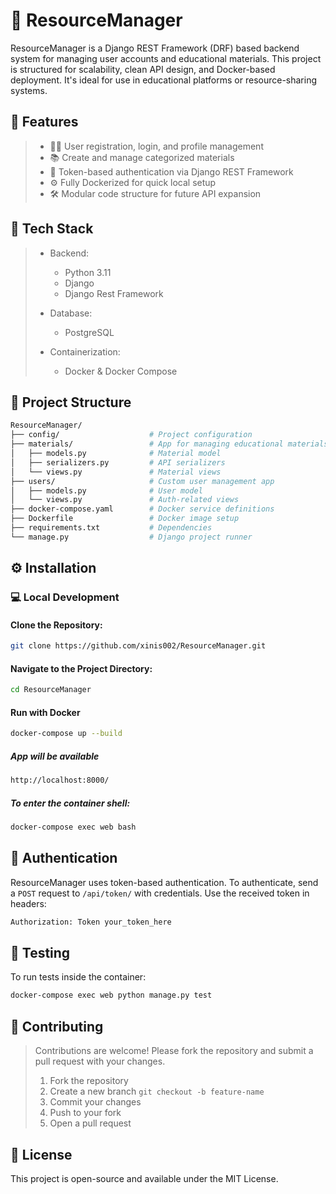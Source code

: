 # 📂 ResourceManager
ResourceManager is a Django REST Framework (DRF) based backend system for managing user accounts and educational materials.
This project is structured for scalability, clean API design, and Docker-based deployment. It's ideal for use in educational platforms or resource-sharing systems.

## 🚀 Features
> - 🧑‍💼 User registration, login, and profile management
> - 📚 Create and manage categorized  materials
> - 🔐 Token-based authentication via Django REST Framework
> - ⚙️ Fully Dockerized for quick local setup
> - 🛠 Modular code structure for future API expansion

## 🧰 Tech Stack
> - Backend:
>   - Python 3.11
>   - Django
>   - Django Rest Framework
>
> - Database: 
>   - PostgreSQL
>
> - Containerization:
>    - Docker & Docker Compose

## 📁 Project Structure
```bash
ResourceManager/
├── config/                    # Project configuration 
├── materials/                 # App for managing educational materials
│   ├── models.py              # Material model
│   ├── serializers.py         # API serializers
│   └── views.py               # Material views
├── users/                     # Custom user management app
│   ├── models.py              # User model
│   └── views.py               # Auth-related views
├── docker-compose.yaml        # Docker service definitions
├── Dockerfile                 # Docker image setup
├── requirements.txt           # Dependencies
└── manage.py                  # Django project runner
```

## ⚙️ Installation
### 💻 Local Development

#### Clone the Repository:
```bash
git clone https://github.com/xinis002/ResourceManager.git
```

#### Navigate to the Project Directory:
```bash
cd ResourceManager
```

#### Run with Docker
```bash
docker-compose up --build
```
##### App will be available 
```bash
http://localhost:8000/
```
##### To enter the container shell:
```bash
docker-compose exec web bash
```

## 🔐 Authentication
ResourceManager uses token-based authentication.
To authenticate, send a ```POST``` request to ```/api/token/``` with credentials.
Use the received token in headers:
```bash
Authorization: Token your_token_here
```

## 🧪 Testing
To run tests inside the container:
```bash
docker-compose exec web python manage.py test
```

## 🤝 Contributing
> Contributions are welcome! 
> Please fork the repository and submit a pull request with your changes.
> 1. Fork the repository
> 2. Create a new branch ```git checkout -b feature-name```
> 3. Commit your changes
> 4. Push to your fork
> 5. Open a pull request


## 📝 License
This project is open-source and available under the MIT License.






